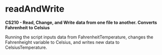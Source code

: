 # readAndWrite
**CS210 - Read, Change, and Write data from one file to another. Converts Fahrenheit to Celsius**

Running the script inputs data from FahrenheitTemperature, changes the Fahrenheight variable to Celsius, and writes new data to CelsiusTemperature.
